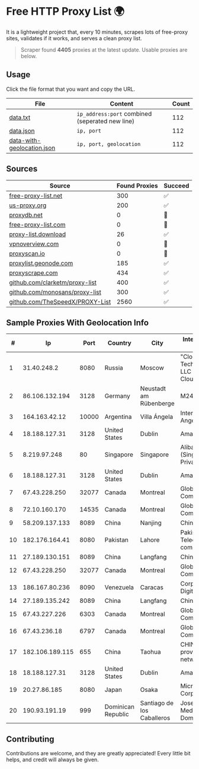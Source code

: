 
# Free HTTP Proxy List 🌍

It is a lightweight project that, every 10 minutes, scrapes lots of free-proxy sites, validates if it works, and serves a clean proxy list.


> Scraper found **4405** proxies at the latest update. Usable proxies are below.

## Usage

Click the file format that you want and copy the URL.


|File|Content|Count|
|----|-------|-----|
|[data.txt](https://raw.githubusercontent.com/themiralay/Proxy-List-World/master/data.txt)|`ip_address:port` combined (seperated new line)|112|
|[data.json](https://raw.githubusercontent.com/themiralay/Proxy-List-World/master/data.json)|`ip, port`|112|
|[data-with-geolocation.json](https://raw.githubusercontent.com/themiralay/Proxy-List-World/master/data-with-geolocation.json)|`ip, port, geolocation`|112|

## Sources

|Source|Found Proxies|Succeed|
|------|-------------|-------|
|[free-proxy-list.net](https://free-proxy-list.net)|300|✅|
|[us-proxy.org](https://www.us-proxy.org)|200|✅|
|[proxydb.net](http://proxydb.net)|0|🚫|
|[free-proxy-list.com](https://free-proxy-list.com/?page=&port=&type%5B%5D=http&type%5B%5D=https&up_time=0&search=Search)|0|🚫|
|[proxy-list.download](https://www.proxy-list.download/HTTP)|26|✅|
|[vpnoverview.com](https://vpnoverview.com/privacy/anonymous-browsing/free-proxy-servers)|0|🚫|
|[proxyscan.io](https://www.proxyscan.io)|0|🚫|
|[proxylist.geonode.com](https://proxylist.geonode.com/api/proxy-list?limit=300&page=1&sort_by=lastChecked&sort_type=desc&protocols=http,https)|185|✅|
|[proxyscrape.com](https://api.proxyscrape.com/v2/?request=displayproxies&protocol=http&timeout=10000&country=all&ssl=all&anonymity=all)|434|✅|
|[github.com/clarketm/proxy-list](https://raw.githubusercontent.com/clarketm/proxy-list/master/proxy-list-raw.txt)|400|✅|
|[github.com/monosans/proxy-list](https://raw.githubusercontent.com/monosans/proxy-list/main/proxies/http.txt)|300|✅|
|[github.com/TheSpeedX/PROXY-List](https://raw.githubusercontent.com/TheSpeedX/PROXY-List/master/http.txt)|2560|✅|


## Sample Proxies With Geolocation Info

|#|Ip|Port|Country|City|Internet Service Provider|
|-|--|----|-------|----|-------------------------|
|1|31.40.248.2|8080|Russia|Moscow|"Cloud Technologies" LLC trading as Cloud.ru|
|2|86.106.132.194|3128|Germany|Neustadt am Rübenberge|M247 Europe SRL|
|3|164.163.42.12|10000|Argentina|Villa Ángela|Interret Villa Angela SRL|
|4|18.188.127.31|3128|United States|Dublin|Amazon.com, Inc.|
|5|8.219.97.248|80|Singapore|Singapore|Alibaba Cloud (Singapore) Private Limited|
|6|18.188.127.31|3128|United States|Dublin|Amazon.com, Inc.|
|7|67.43.228.250|32077|Canada|Montreal|GloboTech Communications|
|8|72.10.160.170|14535|Canada|Montreal|GloboTech Communications|
|9|58.209.137.133|8089|China|Nanjing|China Telecom|
|10|182.176.164.41|8080|Pakistan|Lahore|Pakistan Telecommuication company limited|
|11|27.189.130.151|8089|China|Langfang|Chinanet|
|12|67.43.228.250|32077|Canada|Montreal|GloboTech Communications|
|13|186.167.80.236|8090|Venezuela|Caracas|Corporacion Digitel C.A|
|14|27.189.135.242|8089|China|Langfang|Chinanet|
|15|67.43.227.226|6303|Canada|Montreal|GloboTech Communications|
|16|67.43.236.18|6797|Canada|Montreal|GloboTech Communications|
|17|182.106.189.115|655|China|Taohua|CHINANET Jiangx province IDC network|
|18|18.188.127.31|3128|United States|Dublin|Amazon.com, Inc.|
|19|20.27.86.185|8080|Japan|Osaka|Microsoft Corporation|
|20|190.93.191.19|999|Dominican Republic|Santiago de los Caballeros|Jose Digital Media Dominicana SRL|



## Contributing

Contributions are welcome, and they are greatly appreciated! Every
little bit helps, and credit will always be given.


